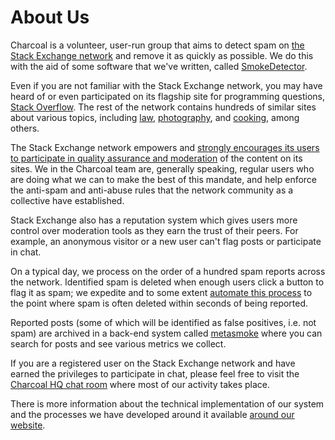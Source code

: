 # About Us

Charcoal is a volunteer, user-run group that aims to detect spam on
[the Stack Exchange network](https://stackexchange.com/)
and remove it as quickly as possible.
We do this with the aid of some software that we've written, called
[SmokeDetector](https://github.com/Charcoal-SE/SmokeDetector).

Even if you are not familiar with the Stack Exchange network,
you may have heard of or even participated on its flagship site for programming questions,
[Stack Overflow](//stackoverflow.com/).
The rest of the network contains hundreds of similar sites about various topics, including
[law](//law.stackexchange.com/),
[photography](//photography.stackexchange.com/), and
[cooking](//cooking.stackexchange.com/),
among others.

The Stack Exchange network empowers and
[strongly encourages its users to participate in quality assurance and moderation][1]
of the content on its sites.
We in the Charcoal team are, generally speaking, regular users who are doing what we can
to make the best of this mandate, and help enforce the anti-spam
and anti-abuse rules that the network community as a collective have established.

  [1]: https://stackoverflow.blog/2009/05/18/a-theory-of-moderation/

Stack Exchange also has a reputation system which gives users more control
over moderation tools as they earn the trust of their peers.
For example, an anonymous visitor or a new user can't flag posts
or participate in chat.

On a typical day, we process on the order of a hundred spam reports across the network.
Identified spam is deleted when enough users click a button to flag it as spam;
we expedite and to some extent
[automate this process](/flagging)
to the point where spam is often deleted within seconds of being reported.

Reported posts
(some of which will be identified as false positives, i.e. not spam)
are archived in a back-end system called
[metasmoke](https://metasmoke.erwaysoftware.com/)
where you can search for posts and see various metrics we collect.

If you are a registered user on the Stack Exchange network
and have earned the privileges to participate in chat,
please feel free to visit the
[Charcoal HQ chat room](https://chat.stackexchange.com/rooms/11540/charcoal-hq)
where most of our activity takes place.

There is more information about the technical implementation of our system
and the processes we have developed around it available [around our website](/).
